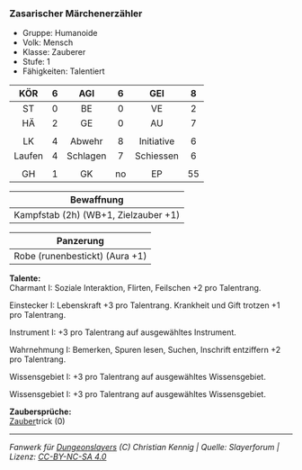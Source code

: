 ### Zasarischer Märchenerzähler

- Gruppe: Humanoide
- Volk: Mensch
- Klasse: Zauberer
- Stufe: 1
- Fähigkeiten: Talentiert

|  KÖR   |  6  |   AGI    |  6  |    GEI     |  8  |
| :----: | :-: | :------: | :-: | :--------: | :-: |
|   ST   |  0  |    BE    |  0  |     VE     |  2  |
|   HÄ   |  2  |    GE    |  0  |     AU     |  7  |
|        |     |          |     |            |     |
|   LK   |  4  |  Abwehr  |  8  | Initiative |  6  |
| Laufen |  4  | Schlagen |  7  | Schiessen  |  6  |
|        |     |          |     |            |     |
|   GH   |  1  |    GK    | no  |     EP     | 55  |

|              Bewaffnung              |
| :----------------------------------: |
| Kampfstab (2h) (WB+1, Zielzauber +1) |

|           Panzerung            |
| :----------------------------: |
| Robe (runenbestickt) (Aura +1) |

**Talente:**  
Charmant I: Soziale Interaktion, Flirten, Feilschen +2 pro Talentrang.

Einstecker I: Lebenskraft +3 pro Talentrang. Krankheit und Gift trotzen +1 pro Talentrang.

Instrument I: +3 pro Talentrang auf ausgewähltes Instrument.

Wahrnehmung I: Bemerken, Spuren lesen, Suchen, Inschrift entziffern +2 pro Talentrang.

Wissensgebiet I: +3 pro Talentrang auf ausgewähltes Wissensgebiet.

Wissensgebiet I: +3 pro Talentrang auf ausgewähltes Wissensgebiet.

**Zaubersprüche:**  
[Zauber](/fanwerk/zauber/zauber.md)trick (0)

---

_Fanwerk für [Dungeonslayers](https://www.dungeonslayers.net/) (C) Christian Kennig | Quelle: Slayerforum | Lizenz: [CC-BY-NC-SA 4.0](https://creativecommons.org/licenses/by-nc-sa/4.0/deed.de)_

